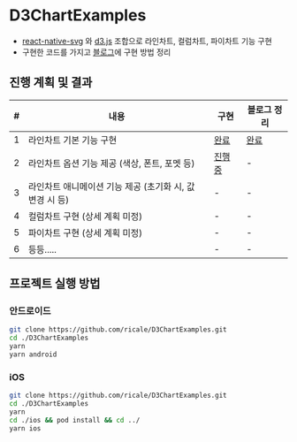 # D3ChartExamples

- [react-native-svg](https://github.com/software-mansion/react-native-svg) 와 [d3.js](https://d3js.org/) 조합으로 라인차트, 컬럼차트, 파이차트 기능 구현
- 구현한 코드를 가지고 [블로그](https://ricale.kr/blog/)에 구현 방법 정리

## 진행 계획 및 결과

| #   | 내용                                                     | 구현                | 블로그 정리     |
| --- | -------------------------------------------------------- | ------------------- | --------------- |
| 1   | 라인차트 기본 기능 구현                                  | [완료][c01issue]    | [완료][c01post] |
| 2   | 라인차트 옵션 기능 제공 (색상, 폰트, 포멧 등)            | [진행 중][c02issue] | -               |
| 3   | 라인차트 애니메이션 기능 제공 (초기화 시, 값 변경 시 등) | -                   | -               |
| 4   | 컬럼차트 구현 (상세 계획 미정)                           | -                   | -               |
| 5   | 파이차트 구현 (상세 계획 미정)                           | -                   | -               |
| 6   | 등등.....                                                | -                   | -               |

[c01issue]: https://github.com/ricale/D3ChartExamples/issues/3
[c02issue]: https://github.com/ricale/D3ChartExamples/issues/5
[c01post]: https://ricale.kr/blog/posts/230411-chart-in-react-native-with-d3-1/

## 프로젝트 실행 방법

### 안드로이드

```sh
git clone https://github.com/ricale/D3ChartExamples.git
cd ./D3ChartExamples
yarn
yarn android
```

### iOS

```sh
git clone https://github.com/ricale/D3ChartExamples.git
cd ./D3ChartExamples
yarn
cd ./ios && pod install && cd ../
yarn ios
```
